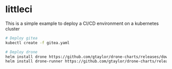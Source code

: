 # littleci

This is a simple example to deploy a CI/CD environment on a kubernetes cluster

```bash
# Deploy gitea
kubectl create -f gitea.yaml

# Deploy drone
helm install drone https://github.com/gtaylor/drone-charts/releases/download/drone-0.1.3/drone-0.1.3.tgz --values drone/drone-values.yaml
helm install drone-runner https://github.com/gtaylor/drone-charts/releases/download/drone-runner-kube-0.1.2/drone-runner-kube-0.1.2.tgz --values drone/drone-runner-values.yaml
```

